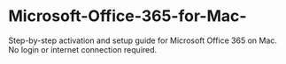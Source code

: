 # Microsoft-Office-365-for-Mac-
Step-by-step activation and setup guide for Microsoft Office 365 on Mac. No login or internet connection required.
